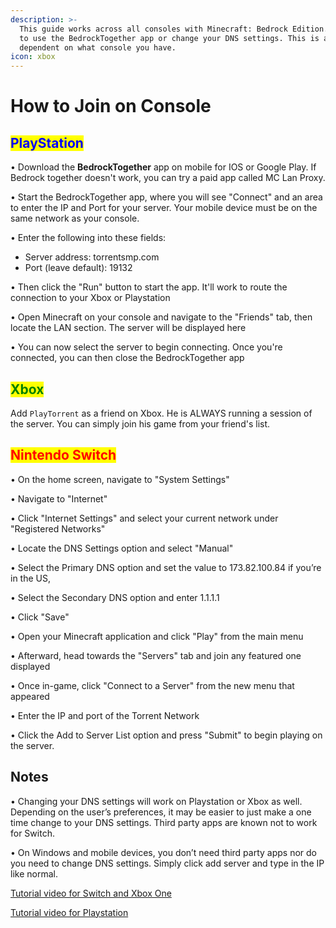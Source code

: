 ```yaml
---
description: >-
  This guide works across all consoles with Minecraft: Bedrock Edition. You need
  to use the BedrockTogether app or change your DNS settings. This is all
  dependent on what console you have.
icon: xbox
---
```


# How to Join on Console

## <mark style="color:blue;">PlayStation</mark>

• Download the **BedrockTogether** app on mobile for IOS or Google Play. If Bedrock together doesn't work, you can try a paid app called MC Lan Proxy.

• Start the BedrockTogether app, where you will see "Connect" and an area to enter the IP and Port for your server. Your mobile device must be on the same network as your console.

• Enter the following into these fields:

* Server address: torrentsmp.com
* Port (leave default): 19132

• Then click the "Run" button to start the app. It'll work to route the connection to your Xbox or Playstation

• Open Minecraft on your console and navigate to the "Friends" tab, then locate the LAN section. The server will be displayed here

• You can now select the server to begin connecting. Once you're connected, you can then close the BedrockTogether app

## <mark style="color:green;">Xbox</mark>

Add `PlayTorrent` as a friend on Xbox. He is ALWAYS running a session of the server. You can simply join his game from your friend's list.

## <mark style="color:red;">Nintendo Switch</mark>

• On the home screen, navigate to "System Settings"

• Navigate to "Internet"

• Click "Internet Settings" and select your current network under "Registered Networks"

• Locate the DNS Settings option and select "Manual"

• Select the Primary DNS option and set the value to 173.82.100.84 if you’re in the US,

• Select the Secondary DNS option and enter 1.1.1.1

• Click "Save"

• Open your Minecraft application and click "Play" from the main menu

• Afterward, head towards the "Servers" tab and join any featured one displayed

• Once in-game, click "Connect to a Server" from the new menu that appeared

• Enter the IP and port of the Torrent Network

• Click the Add to Server List option and press "Submit" to begin playing on the server.

## Notes

• Changing your DNS settings will work on Playstation or Xbox as well. Depending on the user’s preferences, it may be easier to just make a one time change to your DNS settings. Third party apps are known not to work for Switch.

• On Windows and mobile devices, you don’t need third party apps nor do you need to change DNS settings. Simply click add server and type in the IP like normal.

[Tutorial video for Switch and Xbox One](https://youtu.be/B_oPHl5gz_c)

[Tutorial video for Playstation](https://www.youtube.com/watch?v=DoblpRxVxQY)
